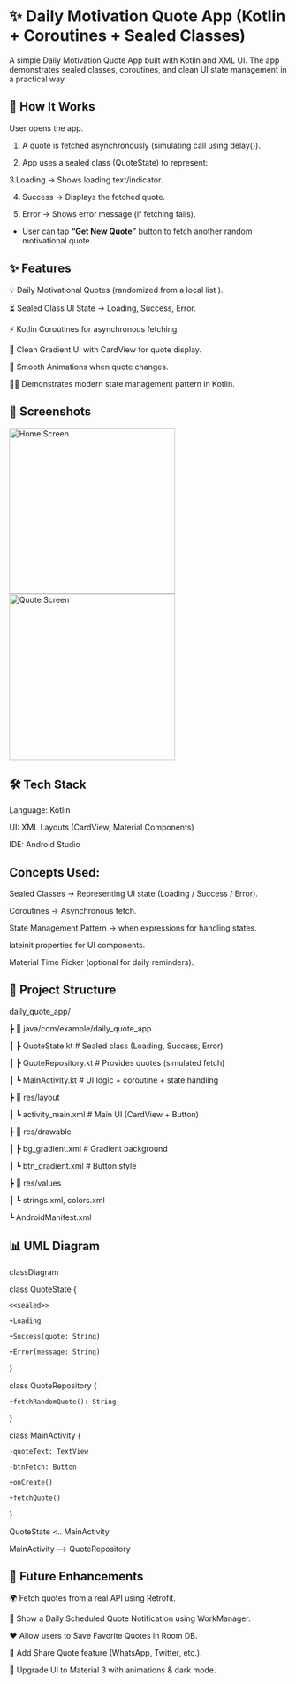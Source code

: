 # ✨ Daily Motivation Quote App (Kotlin + Coroutines + Sealed Classes)

A simple Daily Motivation Quote App built with Kotlin and XML UI.
The app demonstrates sealed classes, coroutines, and clean UI state management in a practical way.

## 🚀 How It Works

User opens the app.

1. A quote is fetched asynchronously (simulating  call using delay()).

2. App uses a sealed class (QuoteState) to represent:

3.Loading → Shows loading text/indicator.

4. Success → Displays the fetched quote.

5. Error → Shows error message (if fetching fails).

- User can tap **“Get New Quote”** button to fetch another random motivational quote.

## ✨ Features

💡 Daily Motivational Quotes (randomized from a local list ).

⏳ Sealed Class UI State → Loading, Success, Error.

⚡ Kotlin Coroutines for asynchronous fetching.

🎨 Clean Gradient UI with CardView for quote display.

🔄 Smooth Animations when quote changes.

🧑‍💻 Demonstrates modern state management pattern in Kotlin.

## 📱 Screenshots

<img src="Screenshots/daily_quote_output1.png" alt="Home Screen" width="300"/>

<img src="Screenshots/daily_quote_output2.png" alt="Quote Screen" width="300"/>


## 🛠️ Tech Stack

Language: Kotlin

UI: XML Layouts (CardView, Material Components)

IDE: Android Studio

## Concepts Used:

Sealed Classes → Representing UI state (Loading / Success / Error).

Coroutines → Asynchronous fetch.

State Management Pattern → when expressions for handling states.

lateinit properties for UI components.

Material Time Picker (optional for daily reminders).


## 📂 Project Structure

daily_quote_app/

 ┣ 📂 java/com/example/daily_quote_app
 
 ┃ ┣ QuoteState.kt        # Sealed class (Loading, Success, Error)
 
 ┃ ┣ QuoteRepository.kt   # Provides quotes (simulated fetch)
 
 ┃ ┗ MainActivity.kt      # UI logic + coroutine + state handling
 
 ┣ 📂 res/layout
 
 ┃ ┗ activity_main.xml    # Main UI (CardView + Button)
 
 ┣ 📂 res/drawable
 
 ┃ ┣ bg_gradient.xml      # Gradient background
 
 ┃ ┗ btn_gradient.xml     # Button style
 
 ┣ 📂 res/values
 
 ┃ ┗ strings.xml, colors.xml
 
 ┗ AndroidManifest.xml


## 📊 UML Diagram

classDiagram

class QuoteState {

    <<sealed>>
    
    +Loading

    +Success(quote: String)
    
    +Error(message: String)
    
}

class QuoteRepository {

    +fetchRandomQuote(): String
    
}

class MainActivity {

    -quoteText: TextView
    
    -btnFetch: Button
    
    +onCreate()
    
    +fetchQuote()
    
}

QuoteState <.. MainActivity

MainActivity --> QuoteRepository

## 📌 Future Enhancements

🌍 Fetch quotes from a real API using Retrofit.

📆 Show a Daily Scheduled Quote Notification using WorkManager.

❤️ Allow users to Save Favorite Quotes in Room DB.

🔗 Add Share Quote feature (WhatsApp, Twitter, etc.).

🎨 Upgrade UI to Material 3 with animations & dark mode.
